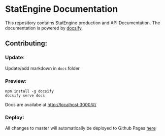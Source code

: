 # StatEngine Documentation

This repository contains StatEngine production and API Documentation.
The documentation is powered by [docsify](https://docsify.js.org/#/).

## Contributing:

### Update:

Update/add markdown in ```docs``` folder

### Preview:

```
npm install -g docsify
docsify serve docs
```
Docs are availabe at [http://localhost:3000/#/](http://localhost:3000/#/)

### Deploy:

All changes to master will automatically be deployed to Github Pages [here](https://statengine.github.io/se-documenation)
